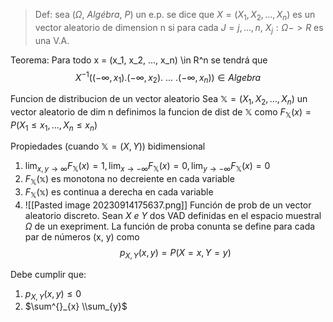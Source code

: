  > Def: sea ($\Omega, \ Algébra, \ P$) un e.p. se dice que $X=(X_{1}, X_{2},\dots,  X_{n})$ es un vector aleatorio de dimension n si para cada $J =j,...,n$,  $X_j: \Omega->R$ es una V.A.
 
 Teorema: Para todo x = (x_1, x_2, ..., x_n) \in R^n se tendrá que 
 $$X^{-1}((-\infty, x_{1}).(-\infty, x_{2}). \ \dots \ . (-\infty, x_{n})) \in Algebra$$

Funcion de distribucion de un vector aleatorio 
Sea $\mathbb{X}=(X_{1}, X_{2},\dots,  X_{n})$ un vector aleatorio de dim n definimos la funcion de dist de $\mathbb{X}$ como 
$F_{\mathbb{X}}(x)= P(X_{1}\leq x_{1}, \dots, X_{n}\leq x_{n})$

Propiedades (cuando $\mathbb{X}=(X,Y)$) bidimensional
1. $\lim_{  x, y \to \infty }F_{{\mathbb{X}}}(x)=1, \lim_{  x \to -\infty }F_{\mathbb{X}}(x)=0, \lim_{  y \to -\infty }F_{\mathbb{X}}(x)=0$
2. $F_{\mathbb{X}}(\mathbb{x})$ es monotona no decreiente en cada variable
3. $F_{\mathbb{X}}(\mathbb{x})$ es continua a derecha en cada variable
4. ![[Pasted image 20230914175637.png]]
Función de prob de un vector aleatorio discreto.
Sean $X \ e \ Y$ dos VAD definidas en el espacio muestral $\Omega$ de un exepriment. La función de proba conunta se define para cada par de números (x, y) como 
$$p_{X, Y}(x, y)=P(X=x, Y=y)$$

Debe cumplir que: 
1. $p_{X, Y}(x, y) \leq 0$
2. $\sum^{}_{x} \\sum_{y}$
